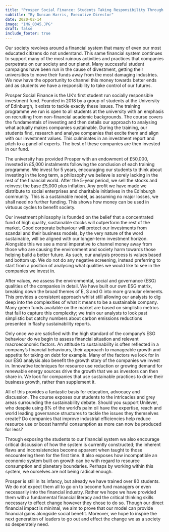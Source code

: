 ```yaml
---
title: "Prosper Social Finance: Students Taking Responsibility Through Socially Responsible Investing"
subtitle: "By Duncan Harris, Executive Director"
date: 2020-02-14
image: "IMG_0345.JPG"
draft: false
include_footer: true
---
```


Our society revolves around a financial system that many of even our most educated citizens do not understand. This same financial system continues to support many of the most ruinous activities and practices that companies perpetrate on our society and our planet. Many successful student campaigns have been run in the cause of divestment, getting their universities to move their funds away from the most damaging industries. We now have the opportunity to channel this money towards better ends and as students we have a responsibility to take control of our futures.

Prosper Social Finance is the UK’s first student run socially responsible investment fund. Founded in 2018 by a group of students at the University of Edinburgh, it exists to tackle exactly these issues. The training programme we run is open to all students at the university with an emphasis on recruiting from non-financial academic backgrounds. The course covers the fundamentals of investing and then details our approach to analysing what actually makes companies sustainable. During the training, our students find, research and analyse companies that excite them and align with our investment values. This culminates in an investment report and pitch to a panel of experts. The best of these companies are then invested in our fund.

The university has provided Prosper with an endowment of £50,000, invested in £5,000 instalments following the conclusion of each training programme. We invest for 5 years, encouraging our students to think about investing in the long term, a philosophy we believe is sorely lacking in the rest of the financial world. After the 5-year period, we sell the stocks and reinvest the base £5,000 plus inflation. Any profit we have made we distribute to social enterprises and charitable initiatives in the Edinburgh community. This is a sustainable model, as assuming no major losses, we shall need no further funding. This shows how money can be used in virtuous cycles to benefit society.

Our investment philosophy is founded on the belief that a concentrated fund of high quality, sustainable stocks will outperform the rest of the market. Good corporate behaviour will protect our investments from scandal and their business models, by the very nature of the word sustainable, will be aligned with our longer-term investment horizon. Alongside this we see a moral imperative to channel money away from those who are causing the environment and society harm towards those helping build a better future. As such, our analysis process is values based and bottom up. We do not do any negative screening, instead preferring to start from a position of analysing what qualities we would like to see in the companies we invest in.

After values, we assess the environmental, social and governance (ESG) qualities of the companies in detail. We have built our own ESG matrix, breaking down the broad themes of E, S and G into more granular elements. This provides a consistent approach whilst still allowing our analysts to dig deep into the complexities of what it means to be a sustainable company. Many green funds available on the market are based on simplistic metrics that fail to capture this complexity; we train our analysts to look past simplistic but catchy numbers about carbon emissions reductions presented in flashy sustainability reports.

Only once we are satisfied with the high standard of the company’s ESG behaviour do we begin to assess financial situation and relevant macroeconomic factors. An attitude to sustainability is often reflected in a company’s financial behaviours, their approach to manageable growth and appetite for taking on debt for example. Many of the factors we look for in our ESG analysis also benefit the growth story of the companies we invest in. Innovative techniques for resource use reduction or growing demand for renewable energy sources drive the growth that we as investors can then share in. We look for companies that use sustainable practices to drive their business growth, rather than supplement it.

All of this provides a fantastic basis for education, advocacy and discussion. The course exposes our students to the intricacies and grey areas surrounding the sustainability debate. Should you support Unilever, who despite using 8% of the world’s palm oil have the expertise, reach and world leading governance structures to tackle the issues they themselves create? Do companies that improve industrial efficiencies help reduce resource use or boost harmful consumption as more can now be produced for less?

Through exposing the students to our financial system we also encourage critical discussion of how the system is currently constructed; the inherent flaws and inconsistencies become apparent when taught to those encountering them for the first time. It also exposes how incompatible an economic system built on growth can be with regard to resource consumption and planetary boundaries. Perhaps by working within this system, we ourselves are not being radical enough.

Prosper is still in its infancy, but already we have trained over 80 students. We do not expect them all to go on to become fund managers or even necessarily into the financial industry. Rather we hope we have provided them with a fundamental financial literacy and the critical thinking skills necessary to effect change however they chose to do so. Though our direct financial impact is minimal, we aim to prove that our model can provide financial gains alongside social benefit. Moreover, we hope to inspire the next generation of leaders to go out and effect the change we as a society so desperately need.
